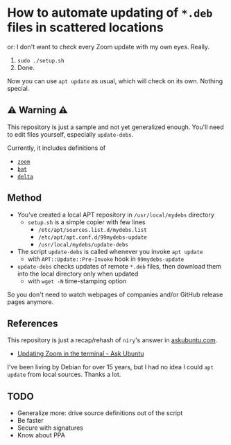 # How to automate updating of `*.deb` files in scattered locations

or: I don't want to check every Zoom update with my own eyes. Really.

1. `sudo ./setup.sh`
2. Done.

Now you can use `apt update` as usual, which will check on its own. Nothing special.

## ⚠ Warning ⚠

This repository is just a sample and not yet generalized enough. You'll need to edit files
yourself, especially `update-debs`.

Currently, it includes definitions of

* [`zoom`](https://zoom.us/download?os=linux)
* [`bat`](https://github.com/sharkdp/bat)
* [`delta`](https://github.com/dandavison/delta)

## Method

* You've created a local APT repository in `/usr/local/mydebs` directory
  * `setup.sh` is a simple copier with few lines
    * `/etc/apt/sources.list.d/mydebs.list`
    * `/etc/apt/apt.conf.d/99mydebs-update`
    * `/usr/local/mydebs/update-debs`
* The script `update-debs` is called whenever you invoke `apt update`
  * with `APT::Update::Pre-Invoke` hook in `99mydebs-update`
* `update-debs` checks updates of remote `*.deb` files, then download them into the local
  directory only when updated
  * with `wget -N` time-stamping option

So you don't need to watch webpages of companies and/or GitHub release pages anymore.

## References

This repository is just a recap/rehash of `niry`'s answer in [askubuntu.com](https://askubuntu.com).

* [Updating Zoom in the terminal - Ask Ubuntu](https://askubuntu.com/a/1316231)

I've been living by Debian for over 15 years, but I had no idea I could `apt update` from
local sources. Thanks a lot.

## TODO

* Generalize more: drive source definitions out of the script
* Be faster
* Secure with signatures
* Know about PPA
